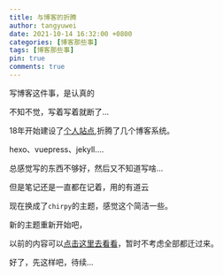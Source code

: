 ```yaml
---
title: 与博客的折腾
author: tangyuwei
date: 2021-10-14 16:32:00 +0800
categories: [博客那些事]
tags: [博客那些事]
pin: true
comments: true
---
```

写博客这件事，是认真的

不知不觉，写着写着就断了...

18年开始建设了[个人站点](https://tangyuewei.com),折腾了几个博客系统。

hexo、vuepress、jekyll....

总感觉写的东西不够好，然后又不知道写啥...


但是笔记还是一直都在记着，用的有道云


现在换成了`chirpy`的主题，感觉这个简洁一些。


新的主题重新开始吧，

以前的内容可以[点击这里去看看](https://tangyuewei.com)，暂时不考虑全部都迁过来。

好了，先这样吧，待续...


